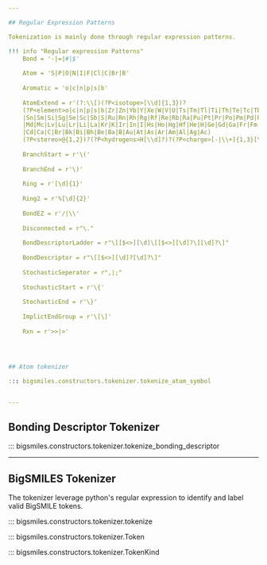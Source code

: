 ```yaml
---

## Regular Expression Patterns

Tokenization is mainly done through regular expression patterns.

!!! info "Regular expression Patterns"
    Bond = '-|=|#|$'
    
    Atom = 'S|P|O|N|I|F|Cl|C|Br|B'
    
    Aromatic = 'o|c|n|p|s|b'
    
    AtomExtend = r'(?:\\[)(?P<isotope>[\\d]{1,3})?
    (?P<element>o|c|n|p|s|b|Zr|Zn|Yb|Y|Xe|W|V|U|Ts|Tm|Tl|Ti|Th|Te|Tc|Tb|Ta|Sr
    |Sn|Sm|Si|Sg|Se|Sc|Sb|S|Ru|Rn|Rh|Rg|Rf|Re|Rb|Ra|Pu|Pt|Pr|Po|Pm|Pd|Pb|Pa|P|Os|Og|O|Np|No|Ni|Nh|Ne|Nd|Nb|Na|N|Mt|Mo|Mn|Mg
    |Md|Mc|Lv|Lu|Lr|Li|La|Kr|K|Ir|In|I|Hs|Ho|Hg|Hf|He|H|Ge|Gd|Ga|Fr|Fm|Fl|Fe|F|Eu|Es|Er|Dy|Ds|Db|Cu|Cs|Cr|Co|Cn|Cm|Cl|Cf|Ce
    |Cd|Ca|C|Br|Bk|Bi|Bh|Be|Ba|B|Au|At|As|Ar|Am|Al|Ag|Ac)
    (?P<stereo>@{1,2})?(?P<hydrogens>H[\\d]?)?(?P<charge>[-|\\+]{1,3}[\\d]?)?(?P<class_>:\\d{1,3})?(?:\\])'
    
    BranchStart = r'\('
    
    BranchEnd = r'\)'
    
    Ring = r'[\d]{1}'
    
    Ring2 = r'%[\d]{2}'
    
    BondEZ = r'/|\\'
    
    Disconnected = r"\."
    
    BondDescriptorLadder = r"\[[$<>][\d]\[[$<>][\d]?\][\d]?\]"
    
    BondDescriptor = r"\[[$<>][\d]?[\d]?\]"
    
    StochasticSeperator = r",|;"
    
    StochasticStart = r'\{'
    
    StochasticEnd = r'\}'
    
    ImplictEndGroup = r'\[\]'
    
    Rxn = r'>>|>'




## Atom tokenizer

::: bigsmiles.constructors.tokenizer.tokenize_atom_symbol


---
```


## Bonding Descriptor Tokenizer

::: bigsmiles.constructors.tokenizer.tokenize_bonding_descriptor


---

## BigSMILES Tokenizer

The tokenizer leverage python's regular expression to identify and label valid BigSMILE tokens.


::: bigsmiles.constructors.tokenizer.tokenize


::: bigsmiles.constructors.tokenizer.Token


::: bigsmiles.constructors.tokenizer.TokenKind